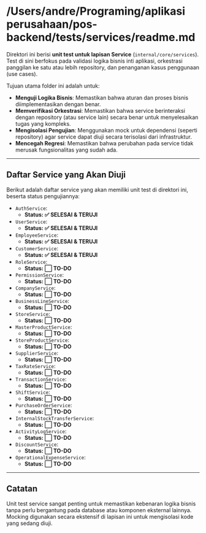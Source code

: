 # /Users/andre/Programing/aplikasi perusahaan/pos-backend/tests/services/readme.md

Direktori ini berisi **unit test untuk lapisan Service** (`internal/core/services`). Test di sini berfokus pada validasi logika bisnis inti aplikasi, orkestrasi panggilan ke satu atau lebih repository, dan penanganan kasus penggunaan (use cases).

Tujuan utama folder ini adalah untuk:

- **Menguji Logika Bisnis**: Memastikan bahwa aturan dan proses bisnis diimplementasikan dengan benar.
- **Memverifikasi Orkestrasi**: Memastikan bahwa service berinteraksi dengan repository (atau service lain) secara benar untuk menyelesaikan tugas yang kompleks.
- **Mengisolasi Pengujian**: Menggunakan mock untuk dependensi (seperti repository) agar service dapat diuji secara terisolasi dari infrastruktur.
- **Mencegah Regresi**: Memastikan bahwa perubahan pada service tidak merusak fungsionalitas yang sudah ada.

---

## Daftar Service yang Akan Diuji

Berikut adalah daftar service yang akan memiliki unit test di direktori ini, beserta status pengujiannya:

- `AuthService`:
  - **Status: ✅ SELESAI & TERUJI**
- `UserService`:
  - **Status: ✅ SELESAI & TERUJI**
- `EmployeeService`:
  - **Status: ✅ SELESAI & TERUJI**
- `CustomerService`:
  - **Status: ✅ SELESAI & TERUJI**
- `RoleService`:
  - **Status: ⬜ TO-DO**
- `PermissionService`:
  - **Status: ⬜ TO-DO**
- `CompanyService`:
  - **Status: ⬜ TO-DO**
- `BusinessLineService`:
  - **Status: ⬜ TO-DO**
- `StoreService`:
  - **Status: ⬜ TO-DO**
- `MasterProductService`:
  - **Status: ⬜ TO-DO**
- `StoreProductService`:
  - **Status: ⬜ TO-DO**
- `SupplierService`:
  - **Status: ⬜ TO-DO**
- `TaxRateService`:
  - **Status: ⬜ TO-DO**
- `TransactionService`:
  - **Status: ⬜ TO-DO**
- `ShiftService`:
  - **Status: ⬜ TO-DO**
- `PurchaseOrderService`:
  - **Status: ⬜ TO-DO**
- `InternalStockTransferService`:
  - **Status: ⬜ TO-DO**
- `ActivityLogService`:
  - **Status: ⬜ TO-DO**
- `DiscountService`:
  - **Status: ⬜ TO-DO**
- `OperationalExpenseService`:
  - **Status: ⬜ TO-DO**

---

## Catatan

Unit test service sangat penting untuk memastikan kebenaran logika bisnis tanpa perlu bergantung pada database atau komponen eksternal lainnya. Mocking digunakan secara ekstensif di lapisan ini untuk mengisolasi kode yang sedang diuji.
